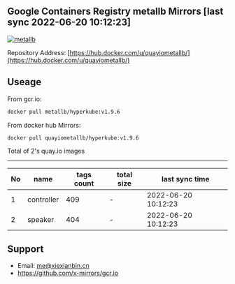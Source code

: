 Google Containers Registry metallb Mirrors [last sync 2022-06-20 10:12:23]
-------

[![metallb](https://github.com/x-mirrors/gcr.io/actions/workflows/metallb.yml/badge.svg?branch=main)](https://github.com/x-mirrors/gcr.io/actions/workflows/metallb.yml)

Repository Address: [https://hub.docker.com/u/quayiometallb/](https://hub.docker.com/u/quayiometallb/)

Useage
-------

From gcr.io:
```bash
docker pull metallb/hyperkube:v1.9.6
```

From docker hub Mirrors:
```bash
docker pull quayiometallb/hyperkube:v1.9.6
```

Total of 2's quay.io images

-------

| No  | name | tags count | total size | last sync time |
| --- | ----- | ---------- | ---------- | -------------- |
| 1 | controller | 409 | - | 2022-06-20 10:12:23 |
| 2 | speaker | 404 | - | 2022-06-20 10:12:23 |

Support
-------

- Email: me@xiexianbin.cn
- https://github.com/x-mirrors/gcr.io